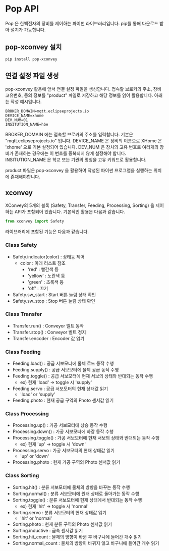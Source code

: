 # Pop API

Pop 은 한백전자의 장비를 제어하는 파이썬 라이브러리입니다. pip를 통해 다운로드 받아 설치가 가능합니다.

## pop-xconvey 설치

```
pip install pop-xconvey
```

## 연결 설정 파일 생성

pop-xconvey 활용에 앞서 연결 설정 파일을 생성합니다. 접속할 브로커의 주소, 장비 고유번호, 등의 정보를 "product" 파일로 저장하고 해당 정보를 읽어 활용합니다. 아래는 작성 예시입니다.

```
BROKER_DOMAIN=mqtt.eclipseprojects.io
DEVICE_NAME=xhome
DEV_NUM=01
INSITUTION_NAME=hbe
```

BROKER_DOMAIN 에는 접속할 브로커의 주소를 입력합니다. 기본은 "mqtt.eclipseprojects.io" 입니다. DEVICE_NAME 은 장비의 이름으로 XHome 은 'xhome' 으로 기본 설정되어 있습니다. DEV_NUM 은 장치의 고유 번호로 여러개의 장비가 존재하는 경우에는 이 번호를 중복되지 않게 설정해야 합니다. INSITUTION_NAME 은 학교 또는 기관의 명칭을 고유 키워드로 활용합니다.

product 파일은 pop-xconvey 을 활용하여 작성된 파이썬 프로그램을 실행하는 위치에 존재해야합니다.

## xconvey

XConvey의 5개의 블록 (Safety, Transfer, Feeding, Processing, Sorting) 을 제어하는 API가 포함되어 있습니다. 기본적인 활용은 다음과 같습니다.

```python
from xconvey import Safety
```

라이브러리에 포함된 기능은 다음과 같습니다.

### Class Safety
- Safety.indicator(color) : 상태등 제어
  - color : 아래 리스트 참조
    - 'red' : 빨간색 등
    - 'yellow' : 노란색 등
    - 'green' : 초록색 등
    - 'off' : 끄기
- Safety.sw_start : Start 버튼 눌림 상태 확인
- Safety.sw_stop : Stop 버튼 눌림 상태 확인

### Class Transfer
- Transfer.run() : Conveyor 벨트 동작
- Transfer.stop() : Conveyor 벨트 정지
- Transfer.encoder : Encoder 값 읽기 

### Class Feeding
- Feeding.load() : 공급 서보모터에 물체 로드 동작 수행
- Feeding.supply() : 공급 서보모터에 물체 공급 동작 수행
- Feeding.toggle() : 공급 서보모터에 현재 서보의 상태와 반대되는 동작 수행
  - ex) 현재 'load' -> toggle 시 'supply'
- Feeding.servo : 공급 서보모터의 현재 상태값 읽기
  - 'load' or 'supply'
- Feeding.photo : 현재 공급 구역의 Photo 센서값 읽기

### Class Processing
- Processing.up() : 가공 서보모터에 상승 동작 수행
- Processing.down() : 가공 서보모터에 하강 동작 수행
- Processing.toggle() : 가공 서보모터에 현재 서보의 상태와 반대되는 동작 수행
  - ex) 현재 'up' -> toggle 시 'down'
- Processing.servo : 가공 서보모터의 현재 상태값 읽기
  - 'up' or 'down'
- Processing.photo : 현재 가공 구역의 Photo 센서값 읽기

### Class Sorting
- Sorting.hit() : 분류 서보모터에 물체의 방향을 바꾸는 동작 수행
- Sorting.normal() : 분류 서보모터에 원래 상태로 돌아가는 동작 수행
- Sorting.toggle() : 분류 서보모터에 현재 상태에서 반대되는 동작 수행
  - ex) 현재 'hit' -> toggle 시 'normal'
- Sorting.servo : 분류 서보모터의 현재 상태값 읽기
  - 'hit' or 'normal'
- Sorting.photo : 현재 분류 구역의 Photo 센서값 읽기
- Sorting.inductive : 금속 센서값 읽기
- Sorting.hit_count : 물체의 방향이 바뀐 후 바구니에 들어간 개수 읽기
- Sorting.normal_count : 물체의 방향이 바뀌지 않고 바구니에 들어간 개수 읽기